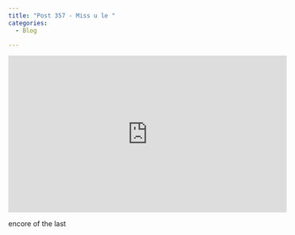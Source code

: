 ```yaml
---
title: "Post 357 - Miss u le "
categories:
  - Blog

---
```


<iframe width="560" height="315" src="https://www.youtube.com/embed/e-HkNnr_kmQ" title="YouTube video player" frameborder="0" allow="accelerometer; autoplay; clipboard-write; encrypted-media; gyroscope; picture-in-picture; web-share" allowfullscreen></iframe>

encore of the last


<script src="https://utteranc.es/client.js"
        repo="serendipityinlife/serendipityinlife.github.io"
        issue-term="pathname"
        theme="github-light"
        crossorigin="anonymous"
        async>
</script>


